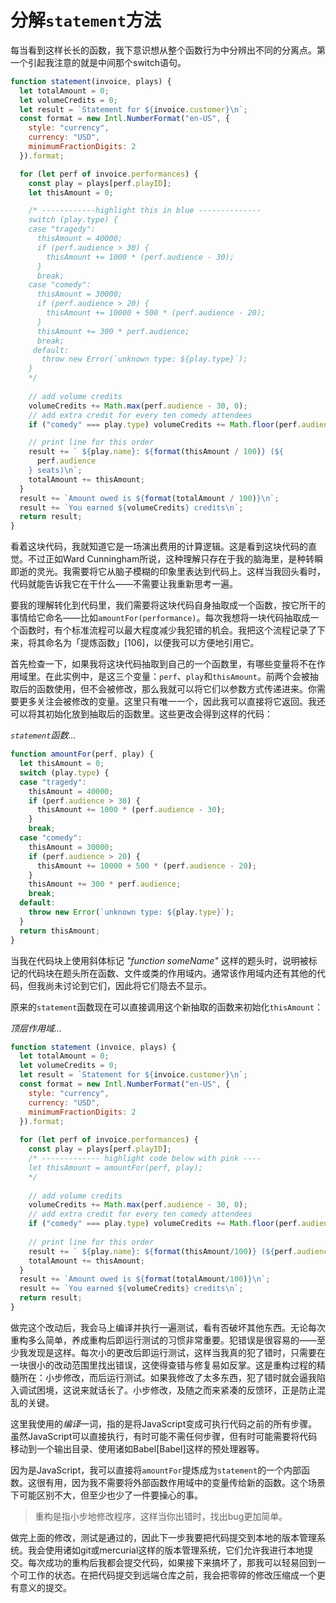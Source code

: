 # 分解`statement`方法

每当看到这样长长的函数，我下意识想从整个函数行为中分辨出不同的分离点。第一个引起我注意的就是中间那个switch语句。

```javascript
function statement(invoice, plays) {
  let totalAmount = 0;
  let volumeCredits = 0;
  let result = `Statement for ${invoice.customer}\n`;
  const format = new Intl.NumberFormat("en-US", {
    style: "currency",
    currency: "USD",
    minimumFractionDigits: 2
  }).format;

  for (let perf of invoice.performances) {
    const play = plays[perf.playID];
    let thisAmount = 0;

    /* ------------highlight this in blue --------------
    switch (play.type) {
    case "tragedy":
      thisAmount = 40000;
      if (perf.audience > 30) {
        thisAmount += 1000 * (perf.audience - 30);
      }
      break;
    case "comedy":
      thisAmount = 30000;
      if (perf.audience > 20) {
        thisAmount += 10000 + 500 * (perf.audience - 20);
      }
      thisAmount += 300 * perf.audience;
      break;
     default:
       throw new Error(`unknown type: ${play.type}`);
    }
    */
    
    // add volume credits
    volumeCredits += Math.max(perf.audience - 30, 0);
    // add extra credit for every ten comedy attendees
    if ("comedy" === play.type) volumeCredits += Math.floor(perf.audience / 5);

    // print line for this order
    result += ` ${play.name}: ${format(thisAmount / 100)} (${
      perf.audience
    } seats)\n`;
    totalAmount += thisAmount;
  }
  result += `Amount owed is ${format(totalAmount / 100)}\n`;
  result += `You earned ${volumeCredits} credits\n`;
  return result;
}
```

看着这块代码，我就知道它是一场演出费用的计算逻辑。这是看到这块代码的直觉。不过正如Ward Cunningham所说，这种理解只存在于我的脑海里，是种转瞬即逝的灵光。我需要将它从脑子模糊的印象里表达到代码上。这样当我回头看时，代码就能告诉我它在干什么——不需要让我重新思考一遍。

要我的理解转化到代码里，我们需要将这块代码自身抽取成一个函数，按它所干的事情给它命名——比如`amountFor(performance)`。每次我想将一块代码抽取成一个函数时，有个标准流程可以最大程度减少我犯错的机会。我把这个流程记录了下来，将其命名为「提炼函数」[106]，以便我可以方便地引用它。

首先检查一下，如果我将这块代码抽取到自己的一个函数里，有哪些变量将不在作用域里。在此实例中，是这三个变量：`perf`、`play`和`thisAmount`。前两个会被抽取后的函数使用，但不会被修改，那么我就可以将它们以参数方式传递进来。你需要更多关注会被修改的变量。这里只有唯一一个，因此我可以直接将它返回。我还可以将其初始化放到抽取后的函数里。这些更改会得到这样的代码：

_`statement`函数…_

```javascript
function amountFor(perf, play) {
  let thisAmount = 0;
  switch (play.type) {
  case "tragedy":
    thisAmount = 40000;
    if (perf.audience > 30) {
      thisAmount += 1000 * (perf.audience - 30);
    }
    break;
  case "comedy":
    thisAmount = 30000;
    if (perf.audience > 20) {
      thisAmount += 10000 + 500 * (perf.audience - 20);
    }
    thisAmount += 300 * perf.audience;
    break;
  default:
    throw new Error(`unknown type: ${play.type}`);
  }
  return thisAmount;
}
```

当我在代码块上使用斜体标记 _"function someName"_ 这样的题头时，说明被标记的代码块在题头所在函数、文件或类的作用域内。通常该作用域内还有其他的代码，但我尚未讨论到它们，因此将它们隐去不显示。

原来的`statement`函数现在可以直接调用这个新抽取的函数来初始化`thisAmount`：

*顶层作用域…*

```javascript
function statement (invoice, plays) {
  let totalAmount = 0;
  let volumeCredits = 0;
  let result = `Statement for ${invoice.customer}\n`;
  const format = new Intl.NumberFormat("en-US", { 
    style: "currency", 
    currency: "USD",
    minimumFractionDigits: 2
  }).format;
  
  for (let perf of invoice.performances) {
    const play = plays[perf.playID];
    /* ------------- highlight code below with pink ----
    let thisAmount = amountFor(perf, play);
    */
 
    // add volume credits
    volumeCredits += Math.max(perf.audience - 30, 0);
    // add extra credit for every ten comedy attendees
    if ("comedy" === play.type) volumeCredits += Math.floor(perf.audience / 5);
 
    // print line for this order
    result += ` ${play.name}: ${format(thisAmount/100)} (${perf.audience} seats)\n`;
    totalAmount += thisAmount;
  }
  result += `Amount owed is ${format(totalAmount/100)}\n`;
  result += `You earned ${volumeCredits} credits\n`;
  return result;
}
```

做完这个改动后，我会马上编译并执行一遍测试，看有否破坏其他东西。无论每次重构多么简单，养成重构后即运行测试的习惯非常重要。犯错误是很容易的——至少我发现是这样。每次小的更改后即运行测试，这样当我真的犯了错时，只需要在一块很小的改动范围里找出错误，这使得查错与修复易如反掌。这是重构过程的精髓所在：小步修改，而后运行测试。如果我修改了太多东西，犯了错时就会逼我陷入调试困境，这说来就话长了。小步修改，及随之而来紧凑的反馈环，正是防止混乱的关键。

这里我使用的*编译*一词，指的是将JavaScript变成可执行代码之前的所有步骤。虽然JavaScript可以直接执行，有时可能不需任何步骤，但有时可能需要将代码移动到一个输出目录、使用诸如Babel[Babel]这样的预处理器等。

因为是JavaScript，我可以直接将`amountFor`提炼成为`statement`的一个内部函数。这很有用，因为我不需要将外部函数作用域中的变量传给新的函数。这个场景下可能区别不大，但至少也少了一件要操心的事。

> 重构是指小步地修改程序，这样当你出错时，找出bug更加简单。

做完上面的修改，测试是通过的，因此下一步我要把代码提交到本地的版本管理系统。我会使用诸如git或mercurial这样的版本管理系统，它们允许我进行本地提交。每次成功的重构后我都会提交代码，如果接下来搞坏了，那我可以轻易回到一个可工作的状态。在把代码提交到远端仓库之前，我会把零碎的修改压缩成一个更有意义的提交。



